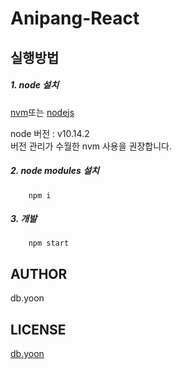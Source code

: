 # Anipang-React

## 실행방법

##### 1. node 설치
[nvm](https://github.com/creationix/nvm)또는
[nodejs](https://nodejs.org/ko/) 

node 버전 : v10.14.2   
버전 관리가 수월한 nvm 사용을 권장합니다.   

##### 2. node modules 설치

```terminal
    npm i
```

##### 3. 개발

```terminal
    npm start
```

## AUTHOR

db.yoon

## LICENSE

[db.yoon](http://luckyd.be)
